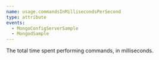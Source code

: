 ```yaml
---
name: usage.commandsInMillisecondsPerSecond
type: attribute
events:
  - MongoConfigServerSample
  - MongodSample
---
```


The total time spent performing commands, in milliseconds.